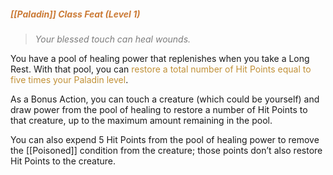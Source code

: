 ##### *<span style="color:rgb(203, 123, 55)">[[Paladin]] Class Feat (Level 1)</span>*

> *<span style="color:rgb(125, 125, 125)">Your blessed touch can heal wounds.</span>* 

You have a pool of healing power that replenishes when you take a Long Rest. With that pool, you can  <span style="color:rgb(193, 145, 56)">restore a total number of Hit Points equal to five times your Paladin level</span>.

As a Bonus Action, you can touch a creature (which could be yourself) and draw power from the pool of healing to restore a number of Hit Points to that creature, up to the maximum amount remaining in the pool.

You can also expend 5 Hit Points from the pool of healing power to remove the [[Poisoned]] condition from the creature; those points don’t also restore Hit Points to the creature.